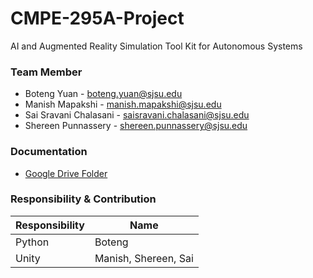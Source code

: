 # CMPE-295A-Project
AI and Augmented Reality Simulation Tool Kit for Autonomous Systems
### Team Member

* Boteng Yuan - boteng.yuan@sjsu.edu
* Manish Mapakshi - manish.mapakshi@sjsu.edu
* Sai Sravani Chalasani - saisravani.chalasani@sjsu.edu
* Shereen Punnassery - shereen.punnassery@sjsu.edu

### Documentation
* [Google Drive Folder](https://drive.google.com/drive/u/3/folders/1rP03INmcz0v60sjqca3umEphleoIAQRd)

### Responsibility & Contribution

Responsibility  | Name
------------- | -------------
Python  | Boteng
Unity  | Manish, Shereen, Sai
